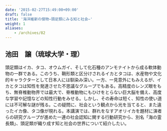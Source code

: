 ```yaml
---
date: '2015-02-27T15:49:00+09:00'
draft: false
title: '海洋維新の傑物−頭足類にみる知と社会−'
weight: 1
aliases:
    - /archives/82
---
```


## 池田　譲（琉球大学・理）

頭足類はイカ、タコ、オウムガイ、そして化石種のアンモナイトから成る軟体動物の一群である。このうち、鞘形類と区分けされるイカとタコは、水産物や文化的キャラクターとして日本人には馴染み深い。一方、一見意外にもみえるが、イカとタコは知性を発達させた不思議なグループでもある。高精度のレンズ眼をもち、無脊椎動物界では最大で、脊椎動物にもひけをとらない巨大脳を備え、高度な学習や記憶などの知性行動をみせる。しかし、その寿命は短く、知性の使い道には不可解な謎が残る。この疑問に、社会という観点から光を当てると、また違ったイカ像、タコ像が現れる。本講演では、群れをなすアオリイカを題材に演者らの研究グループが進めた一連の社会認知に関する行動研究から、別名「海の霊長類」、頭足類が織り成す知と社会の世界について紹介したい。

